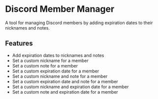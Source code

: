 # Discord Member Manager

A tool for managing Discord members by adding expiration dates to their nicknames and notes.

## Features

- Add expiration dates to nicknames and notes
- Set a custom nickname for a member
- Set a custom note for a member
- Set a custom expiration date for a member
- Set a custom nickname and note for a member
- Set a custom expiration date and note for a member
- Set a custom nickname and expiration date for a member
- Set a custom note and expiration date for a member
